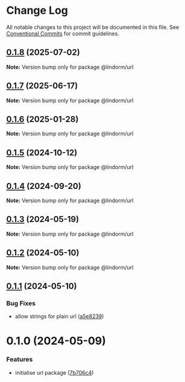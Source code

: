 # Change Log

All notable changes to this project will be documented in this file.
See [Conventional Commits](https://conventionalcommits.org) for commit guidelines.

## [0.1.8](https://github.com/lindorm-io/monorepo/compare/@lindorm/url@0.1.7...@lindorm/url@0.1.8) (2025-07-02)

**Note:** Version bump only for package @lindorm/url

## [0.1.7](https://github.com/lindorm-io/monorepo/compare/@lindorm/url@0.1.6...@lindorm/url@0.1.7) (2025-06-17)

**Note:** Version bump only for package @lindorm/url

## [0.1.6](https://github.com/lindorm-io/monorepo/compare/@lindorm/url@0.1.5...@lindorm/url@0.1.6) (2025-01-28)

**Note:** Version bump only for package @lindorm/url

## [0.1.5](https://github.com/lindorm-io/monorepo/compare/@lindorm/url@0.1.4...@lindorm/url@0.1.5) (2024-10-12)

**Note:** Version bump only for package @lindorm/url

## [0.1.4](https://github.com/lindorm-io/monorepo/compare/@lindorm/url@0.1.3...@lindorm/url@0.1.4) (2024-09-20)

**Note:** Version bump only for package @lindorm/url

## [0.1.3](https://github.com/lindorm-io/monorepo/compare/@lindorm/url@0.1.2...@lindorm/url@0.1.3) (2024-05-19)

**Note:** Version bump only for package @lindorm/url

## [0.1.2](https://github.com/lindorm-io/monorepo/compare/@lindorm/url@0.1.1...@lindorm/url@0.1.2) (2024-05-10)

**Note:** Version bump only for package @lindorm/url

## [0.1.1](https://github.com/lindorm-io/monorepo/compare/@lindorm/url@0.1.0...@lindorm/url@0.1.1) (2024-05-10)

### Bug Fixes

- allow strings for plain url ([a5e8239](https://github.com/lindorm-io/monorepo/commit/a5e8239b6223d21ea44f6703ae12ab7089341fe5))

# 0.1.0 (2024-05-09)

### Features

- initialise url package ([7b706c4](https://github.com/lindorm-io/monorepo/commit/7b706c4859f8d525abec19ccf47cde696954d5fc))
